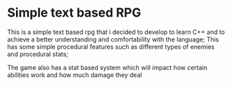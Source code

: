 # Simple text based RPG
This is a simple text based rpg that i decided to develop to learn C++ and to achieve a better understanding and comfortability with the language;
This has some simple procedural features such as different types of enemies and procedural stats;

The game also has a stat based system which will impact how certain abilities work and how much damage they deal
